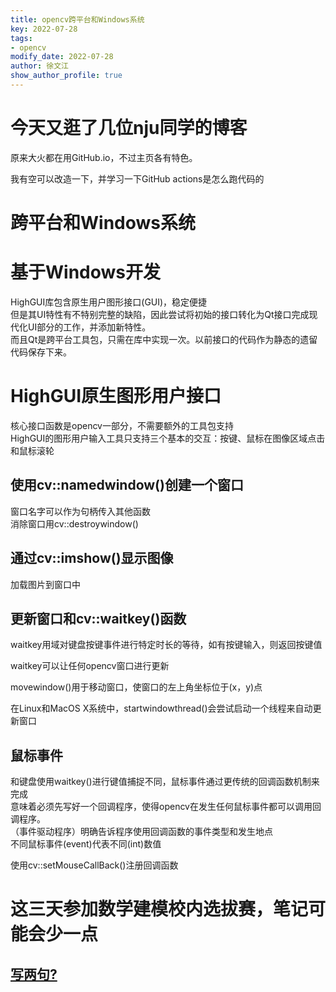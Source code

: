 ```yaml
---
title: opencv跨平台和Windows系统 
key: 2022-07-28
tags: 
- opencv
modify_date: 2022-07-28
author: 徐文江
show_author_profile: true
---
```


# 今天又逛了几位nju同学的博客      

原来大火都在用GitHub.io，不过主页各有特色。        

我有空可以改造一下，并学习一下GitHub actions是怎么跑代码的                    
<!--more-->     
# 跨平台和Windows系统       

# 基于Windows开发   
HighGUI库包含原生用户图形接口(GUI)，稳定便捷      
但是其UI特性有不特别完整的缺陷，因此尝试将初始的接口转化为Qt接口完成现代化UI部分的工作，并添加新特性。    
而且Qt是跨平台工具包，只需在库中实现一次。以前接口的代码作为静态的遗留代码保存下来。     

# HighGUI原生图形用户接口     
核心接口函数是opencv一部分，不需要额外的工具包支持     
HighGUI的图形用户输入工具只支持三个基本的交互：按键、鼠标在图像区域点击和鼠标滚轮        

## 使用cv::namedwindow()创建一个窗口    
窗口名字可以作为句柄传入其他函数     
消除窗口用cv::destroywindow()    

## 通过cv::imshow()显示图像      
加载图片到窗口中    

## 更新窗口和cv::waitkey()函数     
waitkey用域对键盘按键事件进行特定时长的等待，如有按键输入，则返回按键值    

waitkey可以让任何opencv窗口进行更新     

movewindow()用于移动窗口，使窗口的左上角坐标位于(x，y)点   

在Linux和MacOS X系统中，startwindowthread()会尝试启动一个线程来自动更新窗口     

## 鼠标事件    
和键盘使用waitkey()进行键值捕捉不同，鼠标事件通过更传统的回调函数机制来完成      
意味着必须先写好一个回调程序，使得opencv在发生任何鼠标事件都可以调用回调程序。    
（事件驱动程序）明确告诉程序使用回调函数的事件类型和发生地点       
不同鼠标事件(event)代表不同(int)数值    

使用cv::setMouseCallBack()注册回调函数


# 这三天参加数学建模校内选拔赛，笔记可能会少一点         


## [写两句?](https://github.com/HEA1OR/HEA1OR.github.io/tree/master/_posts)



